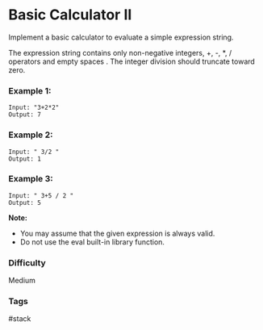 # Basic Calculator II

Implement a basic calculator to evaluate a simple expression string.

The expression string contains only non-negative integers, +, -, \*, / operators and empty spaces . The integer division should truncate toward zero.

### Example 1:

```
Input: "3+2*2"
Output: 7
```

### Example 2:

```
Input: " 3/2 "
Output: 1
```

### Example 3:

```
Input: " 3+5 / 2 "
Output: 5
```

**Note:**

- You may assume that the given expression is always valid.
- Do not use the eval built-in library function.

### Difficulty

Medium

### Tags

#stack
